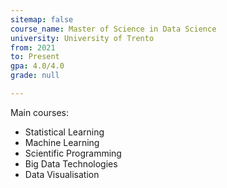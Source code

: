 ```yaml
---
sitemap: false
course_name: Master of Science in Data Science
university: University of Trento
from: 2021
to: Present
gpa: 4.0/4.0
grade: null

---
```


Main courses: 
- Statistical Learning 
- Machine Learning
- Scientific Programming
- Big Data Technologies
- Data Visualisation
